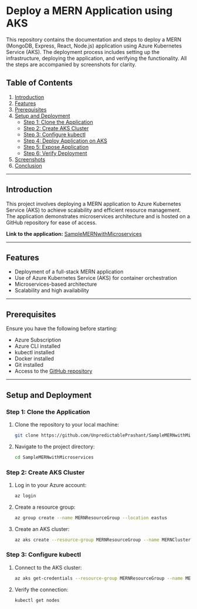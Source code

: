 # Deploy a MERN Application using AKS

This repository contains the documentation and steps to deploy a MERN (MongoDB, Express, React, Node.js) application using Azure Kubernetes Service (AKS). The deployment process includes setting up the infrastructure, deploying the application, and verifying the functionality. All the steps are accompanied by screenshots for clarity.

## Table of Contents

1. [Introduction](#introduction)  
2. [Features](#features)  
3. [Prerequisites](#prerequisites)  
4. [Setup and Deployment](#setup-and-deployment)  
   - [Step 1: Clone the Application](#step-1-clone-the-application)  
   - [Step 2: Create AKS Cluster](#step-2-create-aks-cluster)  
   - [Step 3: Configure kubectl](#step-3-configure-kubectl)  
   - [Step 4: Deploy Application on AKS](#step-4-deploy-application-on-aks)  
   - [Step 5: Expose Application](#step-5-expose-application)  
   - [Step 6: Verify Deployment](#step-6-verify-deployment)  
5. [Screenshots](#screenshots)  
6. [Conclusion](#conclusion)

---

## Introduction

This project involves deploying a MERN application to Azure Kubernetes Service (AKS) to achieve scalability and efficient resource management. The application demonstrates microservices architecture and is hosted on a GitHub repository for ease of access.  

**Link to the application:** [SampleMERNwithMicroservices](https://github.com/UnpredictablePrashant/SampleMERNwithMicroservices)

---

## Features

- Deployment of a full-stack MERN application  
- Use of Azure Kubernetes Service (AKS) for container orchestration  
- Microservices-based architecture  
- Scalability and high availability  

---

## Prerequisites

Ensure you have the following before starting:

- Azure Subscription  
- Azure CLI installed  
- kubectl installed  
- Docker installed  
- Git installed  
- Access to the [GitHub repository](https://github.com/UnpredictablePrashant/SampleMERNwithMicroservices)  

---

## Setup and Deployment

### Step 1: Clone the Application

1. Clone the repository to your local machine:  
   ```bash
   git clone https://github.com/UnpredictablePrashant/SampleMERNwithMicroservices.git
   ```
2. Navigate to the project directory:
   ```bash
   cd SampleMERNwithMicroservices
   ```

### Step 2: Create AKS Cluster

1. Log in to your Azure account:
   ```bash
   az login
   ```
2. Create a resource group:
   ```bash
   az group create --name MERNResourceGroup --location eastus
   ```
3. Create an AKS cluster:
   ```bash
   az aks create --resource-group MERNResourceGroup --name MERNCluster --node-count 2 --enable-addons monitoring --generate-ssh-keys
   ```

### Step 3: Configure kubectl

1. Connect to the AKS cluster:
   ```bash
   az aks get-credentials --resource-group MERNResourceGroup --name MERNCluster
   ```
2. Verify the connection:
   ```bash
   kubectl get nodes
   ```

